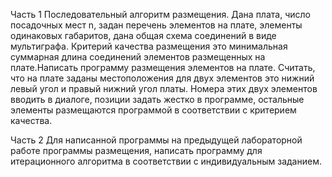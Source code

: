Часть 1
Последовательный алгоритм размещения.
Дана плата, число посадочных мест n, задан перечень элементов на плате, элементы одинаковых габаритов, дана общая  схема соединений в виде мультиграфа. Критерий качества размещения это минимальная суммарная длина соединений элементов размещенных на плате.Написать программу размещения элементов на плате. Считать, что на плате заданы местоположения для двух элементов  это нижний левый угол и  правый нижний угол платы. Номера  этих двух элементов  вводить в диалоге, позиции задать жестко в программе, остальные элементы размещаются программой в соответствии с критерием качества.

Часть 2
Для написанной программы на предыдущей лабораторной работе программы размещения,  написать программу для итерационного алгоритма в соответствии с индивидуальным заданием.
